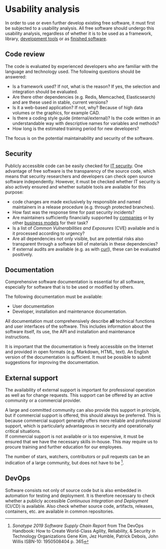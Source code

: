# Usability analysis

In order to use or even further develop existing free software, it must first be subjected to a usability analysis.
All free software should undergo this usability analysis, regardless of whether it is to be used as a framework, library, [development tools](./in-house-development.html) or as [finished software](./use.html).

## Code review

The code is evaluated by experienced developers who are familiar with the language and technology used.
The following questions should be answered:

* Is a framework used? If not, what is the reason? If yes, the selection and integration should be evaluated.
* Are there other dependencies (e.g. Redis, Memcached, Elasticsearch) and are these used in stable, current versions?
* Is it a web-based application? If not, why? Because of high data volumes or the graphics, for example CAD.
* Is there a coding style guide (internal/external)? Is the code written in an understandable way with descriptive names for variables and methods?
* How long is the estimated training period for new developers?

The focus is on the potential maintainability and security of the software.

## Security

Publicly accessible code can be easily checked for [IT security](ssecurity).
One advantage of free software is the transparency of the source code, which means that security researchers and developers can check open source software independently.
However, it must be checked whether IT security is also actively ensured and whether suitable tools are available for this purpose:


* code changes are made exclusively by responsible and named maintainers in a release procedure (e.g. through protected branches).
* How fast was the response time for past security incidents?
* Are maintainers sufficiently financially supported by [companies](#external-support) or by other [business models](improve#financing) for their task?
* Is a list of _Common Vulnerabilities and Exposures_ (CVE) available and is it processed according to urgency?
* Are all dependencies not only visible, but are potential risks also transparent through a software bill of materials in these dependencies?
* If external audits are available (e.g. as with [curl](https://daniel.haxx.se/blog/2016/11/23/curl-security-audit/)), these can be evaluated positively.

## Documentation

Comprehensive software documentation is essential for all software, especially for software that is to be used or modified by others.

The following documentation must be available:

* User documentation
* Developer, installation and maintenance documentation.

All documentation must comprehensively describe __all__ technical functions and user interfaces of the software.
This includes information about the software itself, its use, the API and installation and maintenance instructions.

It is important that the documentation is freely accessible on the Internet and provided in open formats (e.g. Markdown, HTML, text).
An English version of the documentation is sufficient.
It must be possible to submit suggestions for improving the documentation.

## External support

The availability of external support is important for professional operation as well as for change requests.
This support can be offered by an active community or a commercial provider.

A large and committed community can also provide this support in principle, but if commercial support is offered, this should always be preferred.
This is because commercial support generally offers more reliable and professional support, which is particularly advantageous in security and operationally critical situations.  
If commercial support is not available or is too expensive, it must be ensured that we have the necessary skills in-house.
This may require us to procure training and further education for our employees.

The number of stars, watchers, contributors or pull requests can be an indication of a large community, but does not have to be [^DevOps_Handbook_stars].

## DevOps

Software consists not only of source code but is also embedded in automation for testing and deployment.
It is therefore necessary to check whether a publicly accessible _Continuous Integration and Deployment_ (CI/CD) is available.
Also check whether source code, artifacts, releases, containers, etc. are available in common repositories.


[^DevOps_Handbook_stars]: _Sonatype 2019 Software Supply Chain Report_ from The DevOps Handbook: How to Create World-Class Agility, Reliability, & Security in Technology Organizations Gene Kim, Jez Humble, Patrick Debois, John Willis ISBN-10: 1950508404 p. 365

